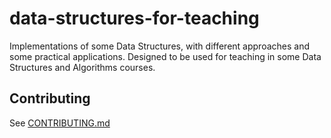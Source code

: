 # data-structures-for-teaching

Implementations of some Data Structures, with different approaches and some
practical applications. Designed to be used for teaching in some Data
Structures and Algorithms courses.

## Contributing

See [CONTRIBUTING.md](https://github.com/albexl/data-structures-for-teaching/blob/dev/CONTRIBUTING.md)

